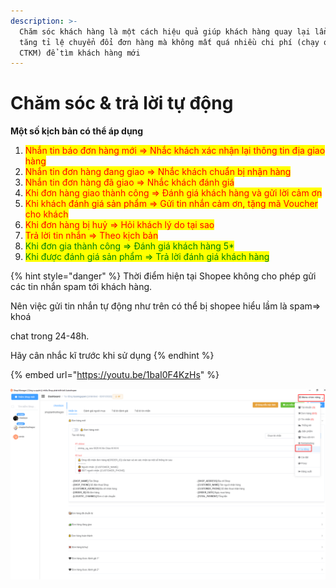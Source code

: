 ```yaml
---
description: >-
  Chăm sóc khách hàng là một cách hiệu quả giúp khách hàng quay lại lần sau và
  tăng tỉ lệ chuyển đổi đơn hàng mà không mất quá nhiều chi phí (chạy quảng cáo,
  CTKM) để tìm khách hàng mới
---
```


# Chăm sóc & trả lời tự động

**Một số kịch bản có thể áp dụng**

1. <mark style="color:red;">Nhắn tin báo đơn hàng mới => Nhắc khách xác nhận lại thông tin địa giao hàng</mark>
2. <mark style="color:red;">Nhắn tin đơn hàng đang giao => Nhắc khách chuẩn bị nhận hàng</mark>
3. <mark style="color:red;">Nhắn tin đơn hàng đã giao => Nhắc khách đánh giá</mark>
4. <mark style="color:red;">Khi đơn hàng giao thành công => Đánh giá khách hàng và gửi lời cảm ơn</mark>
5. <mark style="color:red;">Khi khách đánh giá sản phẩm => Gửi tin nhắn cảm ơn, tặng mã Voucher cho khách</mark>
6. <mark style="color:red;">Khi đơn hàng bị huỷ => Hỏi khách lý do tại sao</mark>
7. <mark style="color:red;">Trả lời tin nhắn => Theo kịch bản</mark>
8. <mark style="color:green;">Khi đơn gia thành công => Đánh giá khách hàng 5\*</mark>
9. <mark style="color:green;">Khi được đánh giá sản phẩm => Trả lời đánh giá khách hàng</mark>

{% hint style="danger" %}
Thời điểm hiện tại Shopee không cho phép gửi các tin nhắn spam tới khách hàng.

Nên việc gửi tin nhắn tự động như trên có thể bị shopee hiểu lầm là spam=> khoá

chat trong 24-48h.

Hãy cân nhắc kĩ trước khi sử dụng&#x20;
{% endhint %}

{% embed url="https://youtu.be/1baI0F4KzHs" %}

![Menu Chức năng > Tự động](<../../.gitbook/assets/image (118).png>)
